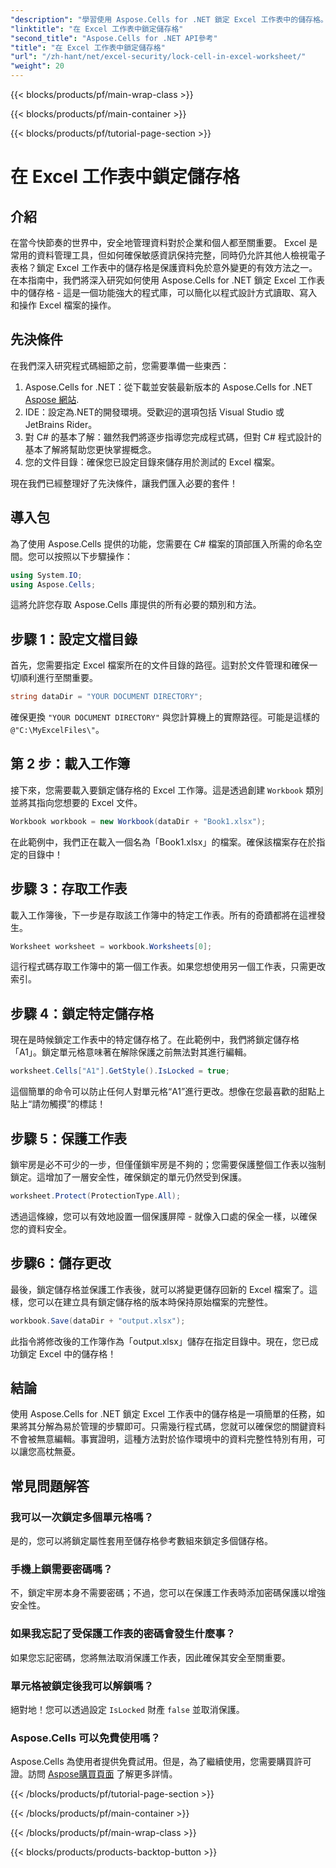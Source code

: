 ```yaml
---
"description": "學習使用 Aspose.Cells for .NET 鎖定 Excel 工作表中的儲存格。安全資料管理的簡單逐步教學。"
"linktitle": "在 Excel 工作表中鎖定儲存格"
"second_title": "Aspose.Cells for .NET API參考"
"title": "在 Excel 工作表中鎖定儲存格"
"url": "/zh-hant/net/excel-security/lock-cell-in-excel-worksheet/"
"weight": 20
---
```


{{< blocks/products/pf/main-wrap-class >}}

{{< blocks/products/pf/main-container >}}

{{< blocks/products/pf/tutorial-page-section >}}

# 在 Excel 工作表中鎖定儲存格

## 介紹

在當今快節奏的世界中，安全地管理資料對於企業和個人都至關重要。 Excel 是常用的資料管理工具，但如何確保敏感資訊保持完整，同時仍允許其他人檢視電子表格？鎖定 Excel 工作表中的儲存格是保護資料免於意外變更的有效方法之一。在本指南中，我們將深入研究如何使用 Aspose.Cells for .NET 鎖定 Excel 工作表中的儲存格 - 這是一個功能強大的程式庫，可以簡化以程式設計方式讀取、寫入和操作 Excel 檔案的操作。

## 先決條件

在我們深入研究程式碼細節之前，您需要準備一些東西：

1. Aspose.Cells for .NET：從下載並安裝最新版本的 Aspose.Cells for .NET [Aspose 網站](https://releases。aspose.com/cells/net/).
2. IDE：設定為.NET的開發環境。受歡迎的選項包括 Visual Studio 或 JetBrains Rider。
3. 對 C# 的基本了解：雖然我們將逐步指導您完成程式碼，但對 C# 程式設計的基本了解將幫助您更快掌握概念。
4. 您的文件目錄：確保您已設定目錄來儲存用於測試的 Excel 檔案。

現在我們已經整理好了先決條件，讓我們匯入必要的套件！

## 導入包

為了使用 Aspose.Cells 提供的功能，您需要在 C# 檔案的頂部匯入所需的命名空間。您可以按照以下步驟操作：

```csharp
using System.IO;
using Aspose.Cells;
```

這將允許您存取 Aspose.Cells 庫提供的所有必要的類別和方法。

## 步驟 1：設定文檔目錄

首先，您需要指定 Excel 檔案所在的文件目錄的路徑。這對於文件管理和確保一切順利進行至關重要。 

```csharp
string dataDir = "YOUR DOCUMENT DIRECTORY";
```

確保更換 `"YOUR DOCUMENT DIRECTORY"` 與您計算機上的實際路徑。可能是這樣的 `@"C:\MyExcelFiles\"`。

## 第 2 步：載入工作簿

接下來，您需要載入要鎖定儲存格的 Excel 工作簿。這是透過創建 `Workbook` 類別並將其指向您想要的 Excel 文件。

```csharp
Workbook workbook = new Workbook(dataDir + "Book1.xlsx");
```

在此範例中，我們正在載入一個名為「Book1.xlsx」的檔案。確保該檔案存在於指定的目錄中！

## 步驟 3：存取工作表

載入工作簿後，下一步是存取該工作簿中的特定工作表。所有的奇蹟都將在這裡發生。 

```csharp
Worksheet worksheet = workbook.Worksheets[0];
```

這行程式碼存取工作簿中的第一個工作表。如果您想使用另一個工作表，只需更改索引。

## 步驟 4：鎖定特定儲存格 

現在是時候鎖定工作表中的特定儲存格了。在此範例中，我們將鎖定儲存格「A1」。鎖定單元格意味著在解除保護之前無法對其進行編輯。

```csharp
worksheet.Cells["A1"].GetStyle().IsLocked = true;
```

這個簡單的命令可以防止任何人對單元格“A1”進行更改。想像在您最喜歡的甜點上貼上“請勿觸摸”的標誌！

## 步驟 5：保護工作表

鎖牢房是必不可少的一步，但僅僅鎖牢房是不夠的；您需要保護整個工作表以強制鎖定。這增加了一層安全性，確保鎖定的單元仍然受到保護。

```csharp
worksheet.Protect(ProtectionType.All);
```

透過這條線，您可以有效地設置一個保護屏障 - 就像入口處的保全一樣，以確保您的資料安全。

## 步驟6：儲存更改

最後，鎖定儲存格並保護工作表後，就可以將變更儲存回新的 Excel 檔案了。這樣，您可以在建立具有鎖定儲存格的版本時保持原始檔案的完整性。

```csharp
workbook.Save(dataDir + "output.xlsx");
```

此指令將修改後的工作簿作為「output.xlsx」儲存在指定目錄中。現在，您已成功鎖定 Excel 中的儲存格！

## 結論

使用 Aspose.Cells for .NET 鎖定 Excel 工作表中的儲存格是一項簡單的任務，如果將其分解為易於管理的步驟即可。只需幾行程式碼，您就可以確保您的關鍵資料不會被無意編輯。事實證明，這種方法對於協作環境中的資料完整性特別有用，可以讓您高枕無憂。

## 常見問題解答

### 我可以一次鎖定多個單元格嗎？
是的，您可以將鎖定屬性套用至儲存格參考數組來鎖定多個儲存格。

### 手機上鎖需要密碼嗎？
不，鎖定牢房本身不需要密碼；不過，您可以在保護工作表時添加密碼保護以增強安全性。

### 如果我忘記了受保護工作表的密碼會發生什麼事？
如果您忘記密碼，您將無法取消保護工作表，因此確保其安全至關重要。

### 單元格被鎖定後我可以解鎖嗎？
絕對地！您可以透過設定 `IsLocked` 財產 `false` 並取消保護。

### Aspose.Cells 可以免費使用嗎？
Aspose.Cells 為使用者提供免費試用。但是，為了繼續使用，您需要購買許可證。訪問 [Aspose購買頁面](https://purchase.aspose.com/buy) 了解更多詳情。

{{< /blocks/products/pf/tutorial-page-section >}}

{{< /blocks/products/pf/main-container >}}

{{< /blocks/products/pf/main-wrap-class >}}

{{< blocks/products/products-backtop-button >}}